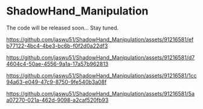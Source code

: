# ShadowHand_Manipulation


The code will be released soon... Stay tuned.




https://github.com/jaswu51/ShadowHand_Manipulation/assets/91216581/efb77122-4bc4-4be3-bc6b-f0f2d0a22df3



https://github.com/jaswu51/ShadowHand_Manipulation/assets/91216581/d74604c4-50ae-4556-9a1a-17a57b962813



https://github.com/jaswu51/ShadowHand_Manipulation/assets/91216581/1cc94a63-e049-47c9-8750-9fe540b3a08f



https://github.com/jaswu51/ShadowHand_Manipulation/assets/91216581/5aa07270-021a-462d-9098-a2caf520fb93

